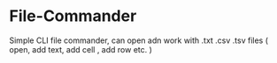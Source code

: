 # File-Commander
Simple CLI file commander, can open adn work with .txt .csv .tsv files ( open, add text, add cell , add row etc. )
